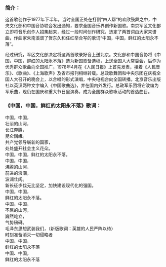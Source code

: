 

### 简介：

这首歌创作于1977年下半年，当时全国正处在打倒“四人帮”的欢欣鼓舞之中，中央文化部和中国音协联合发出通知，要求全国音乐界创作新国歌。南京军区文化部立即将音乐创作人招集起来，经过一段时间创作研究，选定了两首词由大家来谱曲，作曲家朱南溪谱了贺东久和任红举合写的歌词“中国，中国，鲜红的太阳永不落”。

经过研究，军区文化部决定将这两首歌录好音上送北京。文化部和中国音协将《中国，中国，鲜红的太阳永不落》选为新国歌备选稿，上送全国人大常委会，后作为优秀群众歌曲向全国推广。1978年4月在《人民日报》上首先发表，接着《人民音乐》、《歌曲》、《上海歌声》及省市报刊相继转载。总政歌舞团和中央乐团在庆祝全国人大召开的晚会上，以合唱的形式演唱，中央电视台向全国转播。北京音乐出版社以英汉两种文字编入《中国歌曲选》，并在国内外发行。总政军乐团将它改编为军乐曲，现仍在国庆和重大节日里演奏，成为全国群众歌咏活动的首选曲目。  

### 《中国，中国，鲜红的太阳永不落》歌词：

中国，中国，  
壮丽的山河，  
长江奔腾，  
昆仑巍峨。  
共产党领导崭新的国家，  
处处盛开社会主义花朵。  
中国，中国，鲜红的太阳永不落。  
中国，中国，  
沸腾的山河，  
前进的浪潮，  
波澜壮阔。  
新长征步伐无比坚定，加快建设现代化的强国。  
中国，中国，  
鲜红的太阳永不落。  
中国，中国，  
不屈的山河，  
巍然屹立，  
气势磅礴。  
毛泽东思想武装我们，（新版歌词：英雄的人民严阵以待）  
时刻准备消灭一切侵略者  
中国、中国，  
鲜红的太阳永不落  
中国、中国，  
鲜红的太阳永不落  

